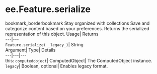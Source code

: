  
#  ee.Feature.serialize 
bookmark_borderbookmark Stay organized with collections  Save and categorize content based on your preferences.
Returns the serialized representation of this object. 
Usage| Returns  
---|---  
`Feature.serialize( _legacy_)`| String  
Argument| Type| Details  
---|---|---  
this: `computedobject`| ComputedObject| The ComputedObject instance.  
`legacy`| Boolean, optional| Enables legacy format.  
